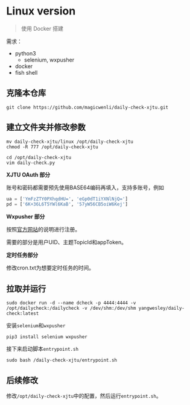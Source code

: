# Linux version
> 使用 Docker 搭建

需求：
- python3
  - selenium, wxpusher
- docker
- fish shell

## 克隆本仓库

```shell
git clone https://github.com/magicwenli/daily-check-xjtu.git 
```

## 建立文件夹并修改参数

```shell
mv daily-check-xjtu/linux /opt/daily-check-xjtu
chmod -R 777 /opt/daily-check-xjtu

cd /opt/daily-check-xjtu
vim daily-check.py
```
**XJTU OAuth 部分**

账号和密码都需要预先使用BASE64编码再填入，支持多账号，例如

```python
ua = ['YmFzZTY0PXhqdHU=', 'eGp0dT1iYXNlNjQ=']
pd = ['6K+36L6T5YWl6KaB', '57yW56CB5oiW6Kej']
```
**Wxpusher 部分**

按照[官方网站](https://wxpusher.zjiecode.com/)的说明进行注册。

需要的部分是用户UID、主题TopicId和appToken。

**定时任务部分**

修改cron.txt为想要定时任务的时间。

## 拉取并运行

```shell
sudo docker run -d --name dcheck -p 4444:4444 -v /opt/dailycheck:/dailycheck -v /dev/shm:/dev/shm yangwesley/daily-check:latest
```

安装`selenium`和`wxpusher`
```shell
pip3 install selenium wxpusher
```

接下来启动脚本`entrypoint.sh`

```shell
sudo bash /daily-check-xjtu/entrypoint.sh
```

## 后续修改
修改`/opt/daily-check-xjtu`中的配置，然后运行`entrypoint.sh`。
